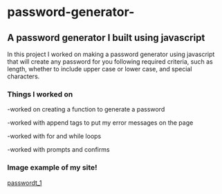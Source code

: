 # password-generator-

## A password generator I built using javascript

In this project I worked on making a password generator using javascript that will create any password for you following required criteria, such as length, whether to include upper case or lower case, and special characters.

### Things I worked on
-worked on creating a function to generate a password

-worked with append tags to put my error messages on the page 

-worked with for and while loops

-worked with prompts and confirms 

### Image example of my site!
[passwordt_1](https://user-images.githubusercontent.com/126214677/227324225-213f0ca0-179e-41b3-b6a8-6b4aeff9caa8.png)
